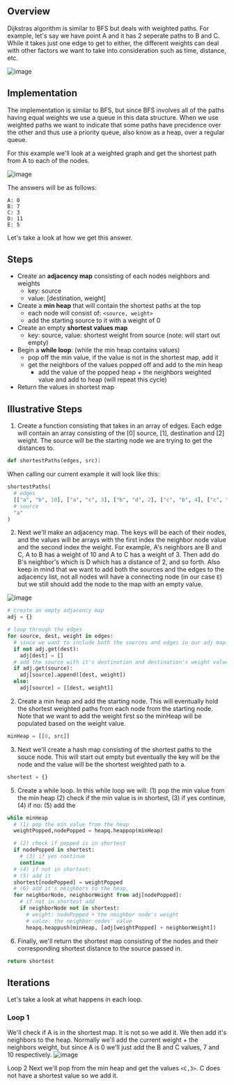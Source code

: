 
## Overview
Dijkstras algorithm is similar to BFS but deals with weighted paths.  For example, let's say we have point A and it has 2 seperate paths to B and C.  While it takes just one edge to get to either, the different weights can deal with other factors we want to take into consideration such as time, distance, etc.  

![image](https://github.com/mlizchap/DataStructureNotes/assets/40478204/9d9229f2-3b10-4c7a-8e8e-6c8b720e5fd7)

## Implementation
The implementation is similar to BFS, but since BFS involves all of the paths having equal weights we use a queue in this data structure.  When we use weighted paths we want to indicate that some paths have precidence over the other and thus use a priority queue, also know as a heap, over a regular queue.


For this example we'll look at a weighted graph and get the shortest path from A to each of the nodes.

![image](https://github.com/mlizchap/DataStructureNotes/assets/40478204/82baaa21-74b8-4288-990d-0e0966166a4a)

The answers will be as follows:
```
A: 0
B: 7
C: 3
D: 11
E: 5
```

Let's take a look at how we get this answer.

## Steps
- Create an **adjacency map** consisting of each nodes neighbors and weights
  - key: source
  - value: [destination, weight]
- Create a **min heap** that will contain the shortest paths at the top
  - each node will consist of: `<source, weight>`
  - add the starting source to it with a weight of 0
- Create an empty **shortest values map**
  - key: source, value: shortest weight from source (note: will start out empty)
- Begin a **while loop**: (while the min heap contains values)
  - pop off the min value, if the value is not in the shortest map, add it
  - get the neighbors of the values popped off and add to the min heap
    - add the value of the popped heap + the neighbors weighted value and add to heap (will repeat this cycle)
- Return the values in shortest map

## Illustrative Steps
1.  Create a function consisting that takes in an array of edges. Each edge will contain an array consisting of the [0] source, [1], destination and [2] weight.  The source will be the starting node we are trying to get the distances to.

```python
def shortestPaths(edges, src):
```

When calling our current example it will look like this:
```python
shortestPaths(
  # edges
  [["a", "b", 10], ["a", "c", 3], ["b", "d", 2], ["c", "b", 4], ["c", "e", 2], ["c", "d", 8], ["d", "e", 5]],
  # source
  "a"
)
```

2. Next we'll make an adjacency map.  The keys will be each of their nodes, and the values will be arrays with the first index the neighbor node value and the second index the weight.  For example, A's neighbors are B and C, A to B has a weight of 10 and A to C has a weight of 3.  Then add do B's neighbor's which is D which has a distance of 2, and so forth.  Also keep in mind that we want to add both the sources and the edges to the adjacency list, not all nodes will have a connecting node (in our case `E`) but we still should add the node to the map with an empty value.

![image](https://github.com/mlizchap/DataStructureNotes/assets/40478204/f56bab02-8838-4168-b4d5-8c365263bb2b)

```python
# create an empty adjacency map
adj = {}

# loop through the edges
for source, dest, weight in edges:
  # since we want to include both the sources and edges in our adj map 
  if not adj.get(dest):
    adj[dest] = []
  # add the source with it's destination and destination's weight value to the map
  if adj.get(source):
    adj[source].append([dest, weight])
  else:
    adj[source] = [[dest, weight]]
```

2. Create a min heap and add the starting node.  This will eventually hold the shortest weighted paths from each node from the starting node.  Note that we want to add the weight first so the minHeap will be populated based on the weight value.
```python
minHeap = [[0, src]]
```

3.  Next we'll create a hash map consisting of the shortest paths to the souce node.  This will start out empty but eventually the key will be the node and the value will be the shortest weighted path to a.
```python
shortest = {}
```

5. Create a while loop.  In this while loop we will:
   (1) pop the min value from the min heap
   (2) check if the min value is in shortest,
     (3) if yes continue,
     (4) if no:
       (5) add the 
   
```python
while minHeap
  # (1) pop the min value from the heap
  weightPopped,nodePopped = heapq.heappop(minHeap)

  # (2) check if popped is in shortest
  if nodePopped in shortest:
    # (3) if yes continue
    continue
  # (4) if not in shortest:
  # (5) add it
  shortest[nodePopped] = weightPopped
  # (6) add it's neighbors to the heap,
  for neighborNode, neighborWeight from adj[nodePopped]:
    # if not in shortest add 
    if neighborNode not in shortest:
      # weight: nodePopped + the neighbor node's weight
      # value: the neighbor nodes' value
      heapq.heappush(minHeap, [adj[weightPopped] + neighborWeight])
```

6. Finally, we'll return the shortest map consisting of the nodes and their corresponding shortest distance to the source passed in.
```python
return shortest
```

## Iterations
Let's take a look at what happens in each loop.
### Loop 1
We'll check if A is in the shortest map.  It is not so we add it.  We then add it's neighbors to the heap.  Normally we'll add the current weight + the neighbors weight, but since A is 0 we'll just add the B and C values, 7 and 10 respectively.
![image](https://github.com/mlizchap/DataStructureNotes/assets/40478204/00683440-e7f4-4809-aedf-99f27bf39403)



Loop 2
Next we'll pop from the min heap and get the values `<C,3>`.  C does not have a shortest value so we add it.  





  
